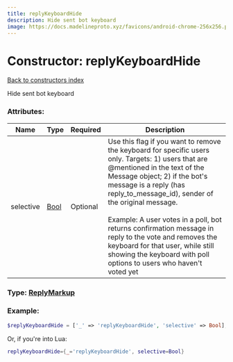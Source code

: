 ```yaml
---
title: replyKeyboardHide
description: Hide sent bot keyboard
image: https://docs.madelineproto.xyz/favicons/android-chrome-256x256.png
---
```

# Constructor: replyKeyboardHide  
[Back to constructors index](index.md)



Hide sent bot keyboard

### Attributes:

| Name     |    Type       | Required | Description |
|----------|---------------|----------|-------------|
|selective|[Bool](../types/Bool.md) | Optional|Use this flag if you want to remove the keyboard for specific users only. Targets: 1) users that are @mentioned in the text of the Message object; 2) if the bot's message is a reply (has reply\_to\_message\_id), sender of the original message.<br><br>Example: A user votes in a poll, bot returns confirmation message in reply to the vote and removes the keyboard for that user, while still showing the keyboard with poll options to users who haven't voted yet|



### Type: [ReplyMarkup](../types/ReplyMarkup.md)


### Example:

```php
$replyKeyboardHide = ['_' => 'replyKeyboardHide', 'selective' => Bool];
```  


Or, if you're into Lua:

```lua
replyKeyboardHide={_='replyKeyboardHide', selective=Bool}

```


